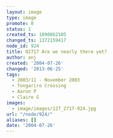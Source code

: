 ```yaml
---
layout: image
type: image
promote: 0
status: 1
created_ts: 1090862105
changed_ts: 1372159417
node_id: 924
title: 02717 Are we nearly there yet?
author: anj
created: '2004-07-26'
changed: '2013-06-25'
tags:
  - 2003/11 - November 2003
  - Tongariro Crossing
  - Aaron P
  - Claire G
images:
  - image/images/127_2717-924.jpg
url: "/node/924/"
aliases: []
date: '2004-07-26'
---
```


